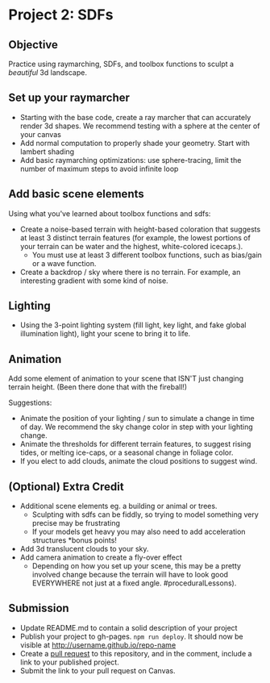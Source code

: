 # Project 2: SDFs

## Objective

Practice using raymarching, SDFs, and toolbox functions to sculpt a *beautiful* 3d landscape. 

## Set up your raymarcher

* Starting with the base code, create a ray marcher that can accurately render 3d shapes. We recommend testing with a sphere at the center of your canvas
* Add normal computation to properly shade your geometry. Start with lambert shading
* Add basic raymarching optimizations: use sphere-tracing, limit the number of maximum steps to avoid infinite loop

## Add basic scene elements

Using what you've learned about toolbox functions and sdfs:
* Create a noise-based terrain with height-based coloration that suggests at least 3 distinct terrain features (for example, the lowest portions of your terrain can be water and the highest, white-colored icecaps.). 
    * You must use at least 3 different toolbox functions, such as bias/gain or a wave function.
* Create a backdrop / sky where there is no terrain. For example, an interesting gradient with some kind of noise.

## Lighting

* Using the 3-point lighting system (fill light, key light, and fake global illumination light), light your scene to bring it to life.

## Animation
Add some element of animation to your scene that ISN'T just changing terrain height. (Been there done that with the fireball!)

Suggestions:
* Animate the position of your lighting / sun to simulate a change in time of day. We recommend the sky change color in step with your lighting change.
* Animate the thresholds for different terrain features, to suggest rising tides, or melting ice-caps, or a seasonal change in foliage color. 
* If you elect to add clouds, animate the cloud positions to suggest wind.

## (Optional) Extra Credit

* Additional scene elements eg. a building or animal or trees. 
   * Sculpting with sdfs can be fiddly, so trying to model something very precise may be frustrating
   * If your models get heavy you may also need to add acceleration structures *bonus points!
* Add 3d translucent clouds to your sky.
* Add camera animation to create a fly-over effect 
   * Depending on how you set up your scene, this may be a pretty involved change because the terrain will have to look good EVERYWHERE not just at a fixed angle. #proceduralLessons).

## Submission

- Update README.md to contain a solid description of your project
- Publish your project to gh-pages. `npm run deploy`. It should now be visible at http://username.github.io/repo-name
- Create a [pull request](https://help.github.com/articles/creating-a-pull-request/) to this repository, and in the comment, include a link to your published project.
- Submit the link to your pull request on Canvas.
